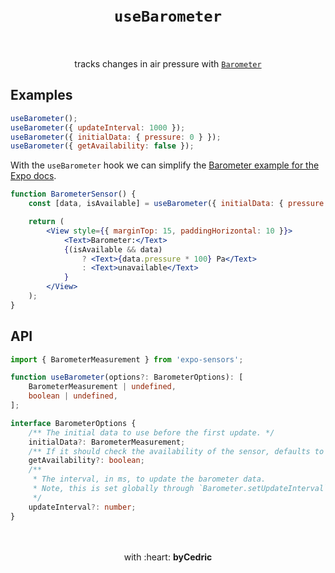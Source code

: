 <div align="center">
    <h1>
        <br />
        <code>useBarometer</code>
        <br />
        <br />
    </h1>
    tracks changes in air pressure with <a href="https://docs.expo.io/versions/latest/sdk/barometer/"><code>Barometer</code></a>
    <br />
</div>

## Examples

```jsx
useBarometer();
useBarometer({ updateInterval: 1000 });
useBarometer({ initialData: { pressure: 0 } });
useBarometer({ getAvailability: false });
```

With the `useBarometer` hook we can simplify the [Barometer example for the Expo docs](https://docs.expo.io/versions/latest/sdk/barometer/#example-basic-subscription).

```jsx
function BarometerSensor() {
    const [data, isAvailable] = useBarometer({ initialData: { pressure: 0 } });

    return (
        <View style={{ marginTop: 15, paddingHorizontal: 10 }}>
            <Text>Barometer:</Text>
            {(isAvailable && data)
                ? <Text>{data.pressure * 100} Pa</Text>
                : <Text>unavailable</Text>
            }
        </View>
    );
}
```

## API

```ts
import { BarometerMeasurement } from 'expo-sensors';

function useBarometer(options?: BarometerOptions): [
    BarometerMeasurement | undefined,
    boolean | undefined,
];

interface BarometerOptions {
	/** The initial data to use before the first update. */
    initialData?: BarometerMeasurement;
    /** If it should check the availability of the sensor, defaults to `true`. */
	getAvailability?: boolean;
	/**
	 * The interval, in ms, to update the barometer data.
	 * Note, this is set globally through `Barometer.setUpdateInterval`.
	 */
	updateInterval?: number;
}
```

<div align="center">
    <br />
    <br />
    with :heart: <strong>byCedric</strong>
    <br />
    <br />
</div>
